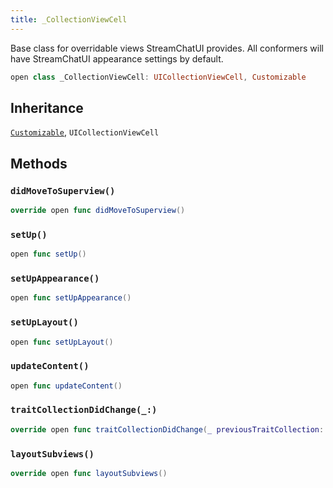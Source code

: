 ```yaml
---
title: _CollectionViewCell
---
```


Base class for overridable views StreamChatUI provides.
All conformers will have StreamChatUI appearance settings by default.

``` swift
open class _CollectionViewCell: UICollectionViewCell, Customizable 
```

## Inheritance

[`Customizable`](../customizable), `UICollectionViewCell`

## Methods

### `didMoveToSuperview()`

``` swift
override open func didMoveToSuperview() 
```

### `setUp()`

``` swift
open func setUp() 
```

### `setUpAppearance()`

``` swift
open func setUpAppearance() 
```

### `setUpLayout()`

``` swift
open func setUpLayout() 
```

### `updateContent()`

``` swift
open func updateContent() 
```

### `traitCollectionDidChange(_:)`

``` swift
override open func traitCollectionDidChange(_ previousTraitCollection: UITraitCollection?) 
```

### `layoutSubviews()`

``` swift
override open func layoutSubviews() 
```
